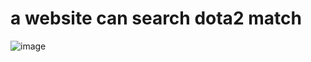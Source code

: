 # a website can search dota2 match

![image](https://user-images.githubusercontent.com/22827210/66273552-e17c0e00-e842-11e9-9a8f-b407922c8419.png)
